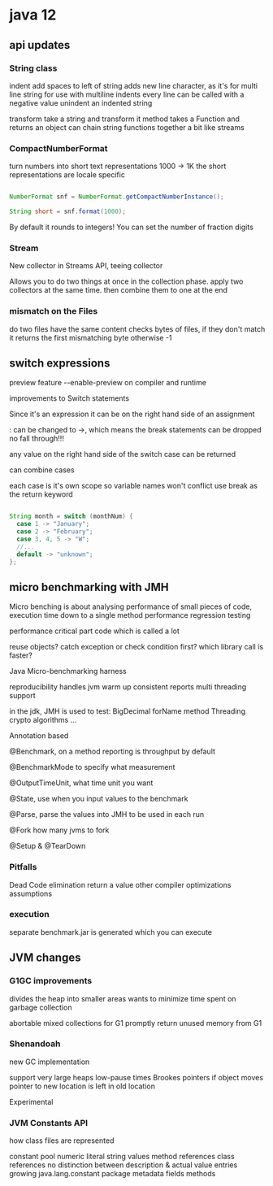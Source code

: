 # java 12

## api updates

### String class

indent
  add spaces to left of string
  adds new line character, as it's for multi line string
  for use with multiline
    indents every line
  can be called with a negative value
    unindent an indented string

transform
  take a string and transform it
  method takes a Function and returns an object
  can chain string functions together
  a bit like streams

### CompactNumberFormat

turn numbers into short text representations
1000 -> 1K
the short representations are locale specific

``` java

NumberFormat snf = NumberFormat.getCompactNumberInstance();

String short = snf.format(1000);

```
By default it rounds to integers! You can set the number of fraction digits

### Stream

New collector in Streams API, teeing collector

Allows you to do two things at once in the collection phase.
apply two collectors at the same time.
then combine them to one at the end

### mismatch on the Files

do two files have the same content
checks bytes of files, if they don't match it returns the first mismatching byte otherwise -1

## switch expressions

preview feature
  --enable-preview on compiler and runtime

improvements to Switch statements

Since it's an expression it can be on the right hand side of an assignment

: can be changed to ->, which means the break statements can be dropped
  no fall through!!!

any value on the right hand side of the switch case can be returned

can combine cases

each case is it's own scope so variable names won't conflict
  use break as the return keyword

```java

String month = switch (monthNum) {
  case 1 -> "January";
  case 2 -> "February";
  case 3, 4, 5 -> "W";
  //...
  default -> "unknown";
};

```

## micro benchmarking with JMH

Micro benching is about analysing performance of small pieces of code, execution time
down to a single method
performance regression testing

performance critical part
code which is called a lot

reuse objects?
catch exception or check condition first?
which library call is faster?

Java Micro-benchmarking harness

reproducibility
handles jvm warm up
consistent reports
multi threading support

in the jdk, JMH is used to test:
  BigDecimal
  forName method
  Threading
  crypto algorithms
  ...

Annotation based

@Benchmark, on a method
reporting is throughput by default

@BenchmarkMode to specify what measurement

@OutputTimeUnit, what time unit you want

@State, use when you input values to the benchmark

@Parse, parse the values into JMH to be used in each run

@Fork how many jvms to fork

@Setup & @TearDown

### Pitfalls

Dead Code elimination
  return a value
other compiler optimizations
assumptions

### execution

separate benchmark.jar is generated which you can execute

## JVM changes

### G1GC improvements

divides the heap into smaller areas
wants to minimize time spent on garbage collection

abortable mixed collections for G1
promptly return unused memory from G1

### Shenandoah

new GC implementation

support very large heaps
low-pause times
Brookes pointers
  if object moves
  pointer to new location is left in old location

Experimental

### JVM Constants API

how class files are represented

constant pool
  numeric literal
  string values
  method references
  class references
  no distinction between description & actual value
  entries growing
  java.lang.constant package
metadata
fields
methods
